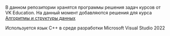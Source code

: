 В данном репозитории хранятся программы решения задач курсов от VK Education.
На данный момент добавляются решения для курса [Алгоритмы и структуры данных](https://education.vk.company/curriculum/program/discipline/1902/)

Используется язык C++ в среде разработки Microsoft Visual Studio 2022
